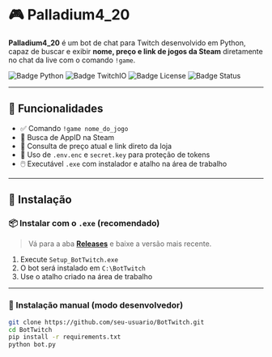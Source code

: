 # 🎮 Palladium4_20

**Palladium4_20** é um bot de chat para Twitch desenvolvido em Python, capaz de buscar e exibir **nome, preço e link de jogos da Steam** diretamente no chat da live com o comando `!game`.

![Badge Python](https://img.shields.io/badge/Python-3.10+-blue.svg)
![Badge TwitchIO](https://img.shields.io/badge/TwitchIO-2.7-purple)
![Badge License](https://img.shields.io/badge/license-MIT-green)
![Badge Status](https://img.shields.io/badge/status-Em%20desenvolvimento-yellow)

---

## 🧠 Funcionalidades

- ✅ Comando `!game nome_do_jogo`
- 🔎 Busca de AppID na Steam
- 💸 Consulta de preço atual e link direto da loja
- 🔐 Uso de `.env.enc` e `secret.key` para proteção de tokens
- 🖱️ Executável `.exe` com instalador e atalho na área de trabalho

---

## 🚀 Instalação

### 📦 Instalar com o `.exe` (recomendado)

> Vá para a aba [**Releases**](../../releases) e baixe a versão mais recente.

1. Execute `Setup_BotTwitch.exe`
2. O bot será instalado em `C:\BotTwitch`
3. Use o atalho criado na área de trabalho

---

### 🧪 Instalação manual (modo desenvolvedor)

```bash
git clone https://github.com/seu-usuario/BotTwitch.git
cd BotTwitch
pip install -r requirements.txt
python bot.py
